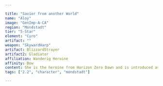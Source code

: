 ```yaml
---

title: "Savior from another World"
name: "Aloy"
image: "GenImp-A-CA"
region: "Mondstadt"
tier: "5-Star"
element: "Cyro"
artifact: ""
weapon: "SkywardHarp"
artifact: BlizzardStrayer
artifact2: Gladiator
affiliation: Wanderig Heroine
affinity: Bow
content: She is the heroine from Horizon Zero Dawn and is introduced as a collaboration and crossover character between Guerrilla Games and HoYoverse.
tags: ["2.2", "character", "mondstadt"]

---
```

